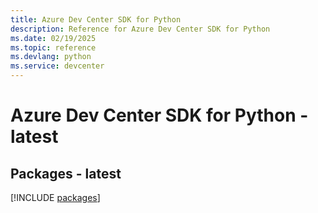 ```yaml
---
title: Azure Dev Center SDK for Python
description: Reference for Azure Dev Center SDK for Python
ms.date: 02/19/2025
ms.topic: reference
ms.devlang: python
ms.service: devcenter
---
```

# Azure Dev Center SDK for Python - latest
## Packages - latest
[!INCLUDE [packages](dev-center-index.md)]